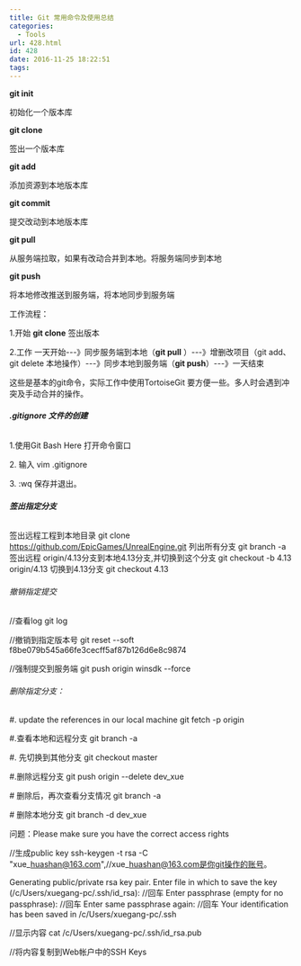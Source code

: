 ```yaml
---
title: Git 常用命令及使用总结
categories:
  - Tools
url: 428.html
id: 428
date: 2016-11-25 18:22:51
tags:
---
```


**git init**

初始化一个版本库

**git clone**

签出一个版本库

**git add**

添加资源到本地版本库

**git commit**

提交改动到本地版本库

**git pull**

从服务端拉取，如果有改动合并到本地。将服务端同步到本地

**git push**

将本地修改推送到服务端，将本地同步到服务端

工作流程：

1.开始 **git clone** 签出版本

2.工作 一天开始---》同步服务端到本地（**git pull** ）---》增删改项目（git add、git delete 本地操作）---》同步本地到服务端（**git push**）---》一天结束

这些是基本的git命令，实际工作中使用TortoiseGit 要方便一些。多人时会遇到冲突及手动合并的操作。

###### **.gitignore 文件的创建**

1.使用Git Bash Here 打开命令窗口

2\. 输入 vim .gitignore

3\. :wq 保存并退出。

###### **签出指定分支**

签出远程工程到本地目录
git clone https://github.com/EpicGames/UnrealEngine.git
列出所有分支
git branch -a
签出远程 origin/4.13分支到本地4.13分支,并切换到这个分支
git checkout -b 4.13 origin/4.13
切换到4.13分支
git checkout 4.13

###### 撤销指定提交

//查看log
git log

//撤销到指定版本号
git reset --soft f8be079b545a66fe3cecff5af87b126d6e8c9874

//强制提交到服务端
git push origin winsdk --force

###### 删除指定分支：

#. update the references in our local machine 
git fetch -p origin

#.查看本地和远程分支
git branch -a

#. 先切换到其他分支
git checkout master

#.删除远程分支
git push origin --delete dev_xue

\# 删除后，再次查看分支情况
git branch -a

\# 删除本地分支
git branch -d dev_xue

问题：Please make sure you have the correct access rights

//生成public key
ssh-keygen -t rsa -C "xue\_huashan@163.com",//xue\_huashan@163.com是你git操作的账号。

Generating public/private rsa key pair.
Enter file in which to save the key (/c/Users/xuegang-pc/.ssh/id_rsa): //回车
Enter passphrase (empty for no passphrase): //回车
Enter same passphrase again: //回车
Your identification has been saved in /c/Users/xuegang-pc/.ssh

//显示内容
cat /c/Users/xuegang-pc/.ssh/id_rsa.pub

//将内容复制到Web帐户中的SSH Keys